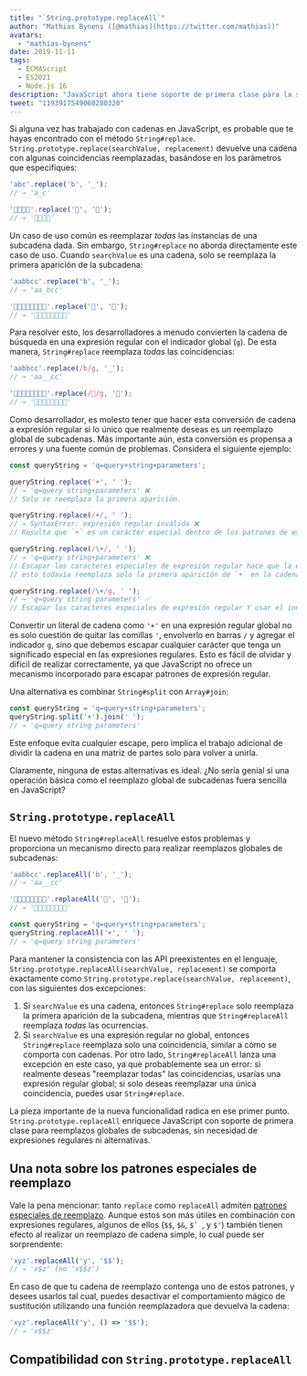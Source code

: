 ```yaml
---
title: "`String.prototype.replaceAll`"
author: "Mathias Bynens ([@mathias](https://twitter.com/mathias))"
avatars:
  - "mathias-bynens"
date: 2019-11-11
tags:
  - ECMAScript
  - ES2021
  - Node.js 16
description: "JavaScript ahora tiene soporte de primera clase para la sustitución global de subcadenas a través de la nueva API `String.prototype.replaceAll`."
tweet: "1193917549060280320"
---
```

Si alguna vez has trabajado con cadenas en JavaScript, es probable que te hayas encontrado con el método `String#replace`. `String.prototype.replace(searchValue, replacement)` devuelve una cadena con algunas coincidencias reemplazadas, basándose en los parámetros que especifiques:

<!--truncate-->
```js
'abc'.replace('b', '_');
// → 'a_c'

'🍏🍋🍊🍓'.replace('🍏', '🥭');
// → '🥭🍋🍊🍓'
```

Un caso de uso común es reemplazar _todas_ las instancias de una subcadena dada. Sin embargo, `String#replace` no aborda directamente este caso de uso. Cuando `searchValue` es una cadena, solo se reemplaza la primera aparición de la subcadena:

```js
'aabbcc'.replace('b', '_');
// → 'aa_bcc'

'🍏🍏🍋🍋🍊🍊🍓🍓'.replace('🍏', '🥭');
// → '🥭🍏🍋🍋🍊🍊🍓🍓'
```

Para resolver esto, los desarrolladores a menudo convierten la cadena de búsqueda en una expresión regular con el indicador global (`g`). De esta manera, `String#replace` reemplaza _todas_ las coincidencias:

```js
'aabbcc'.replace(/b/g, '_');
// → 'aa__cc'

'🍏🍏🍋🍋🍊🍊🍓🍓'.replace(/🍏/g, '🥭');
// → '🥭🥭🍋🍋🍊🍊🍓🍓'
```

Como desarrollador, es molesto tener que hacer esta conversión de cadena a expresión regular si lo único que realmente deseas es un reemplazo global de subcadenas. Más importante aún, esta conversión es propensa a errores y una fuente común de problemas. Considera el siguiente ejemplo:

```js
const queryString = 'q=query+string+parameters';

queryString.replace('+', ' ');
// → 'q=query string+parameters' ❌
// Solo se reemplaza la primera aparición.

queryString.replace(/+/, ' ');
// → SyntaxError: expresión regular inválida ❌
// Resulta que `+` es un carácter especial dentro de los patrones de expresión regular.

queryString.replace(/\+/, ' ');
// → 'q=query string+parameters' ❌
// Escapar los caracteres especiales de expresión regular hace que la expresión sea válida, pero
// esto todavía reemplaza solo la primera aparición de `+` en la cadena.

queryString.replace(/\+/g, ' ');
// → 'q=query string parameters' ✅
// Escapar los caracteres especiales de expresión regular Y usar el indicador `g` hace que funcione.
```

Convertir un literal de cadena como `'+'` en una expresión regular global no es solo cuestión de quitar las comillas `'`, envolverlo en barras `/` y agregar el indicador `g`, sino que debemos escapar cualquier carácter que tenga un significado especial en las expresiones regulares. Esto es fácil de olvidar y difícil de realizar correctamente, ya que JavaScript no ofrece un mecanismo incorporado para escapar patrones de expresión regular.

Una alternativa es combinar `String#split` con `Array#join`:

```js
const queryString = 'q=query+string+parameters';
queryString.split('+').join(' ');
// → 'q=query string parameters'
```

Este enfoque evita cualquier escape, pero implica el trabajo adicional de dividir la cadena en una matriz de partes solo para volver a unirla.

Claramente, ninguna de estas alternativas es ideal. ¿No sería genial si una operación básica como el reemplazo global de subcadenas fuera sencilla en JavaScript?

## `String.prototype.replaceAll`

El nuevo método `String#replaceAll` resuelve estos problemas y proporciona un mecanismo directo para realizar reemplazos globales de subcadenas:

```js
'aabbcc'.replaceAll('b', '_');
// → 'aa__cc'

'🍏🍏🍋🍋🍊🍊🍓🍓'.replaceAll('🍏', '🥭');
// → '🥭🥭🍋🍋🍊🍊🍓🍓'

const queryString = 'q=query+string+parameters';
queryString.replaceAll('+', ' ');
// → 'q=query string parameters'
```

Para mantener la consistencia con las API preexistentes en el lenguaje, `String.prototype.replaceAll(searchValue, replacement)` se comporta exactamente como `String.prototype.replace(searchValue, replacement)`, con las siguientes dos excepciones:

1. Si `searchValue` es una cadena, entonces `String#replace` solo reemplaza la primera aparición de la subcadena, mientras que `String#replaceAll` reemplaza _todas_ las ocurrencias.
1. Si `searchValue` es una expresión regular no global, entonces `String#replace` reemplaza solo una coincidencia, similar a cómo se comporta con cadenas. Por otro lado, `String#replaceAll` lanza una excepción en este caso, ya que probablemente sea un error: si realmente deseas "reemplazar todas" las coincidencias, usarías una expresión regular global; si solo deseas reemplazar una única coincidencia, puedes usar `String#replace`.

La pieza importante de la nueva funcionalidad radica en ese primer punto. `String.prototype.replaceAll` enriquece JavaScript con soporte de primera clase para reemplazos globales de subcadenas, sin necesidad de expresiones regulares ni alternativas.

## Una nota sobre los patrones especiales de reemplazo

Vale la pena mencionar: tanto `replace` como `replaceAll` admiten [patrones especiales de reemplazo](https://developer.mozilla.org/en-US/docs/Web/JavaScript/Reference/Global_Objects/String/replace#specifying_a_string_as_the_replacement). Aunque estos son más útiles en combinación con expresiones regulares, algunos de ellos (`$$`, `$&`, ``$` ``, y `$'`) también tienen efecto al realizar un reemplazo de cadena simple, lo cual puede ser sorprendente:

```js
'xyz'.replaceAll('y', '$$');
// → 'x$z' (no 'x$$z')
```

En caso de que tu cadena de reemplazo contenga uno de estos patrones, y desees usarlos tal cual, puedes desactivar el comportamiento mágico de sustitución utilizando una función reemplazadora que devuelva la cadena:

```js
'xyz'.replaceAll('y', () => '$$');
// → 'x$$z'
```

## Compatibilidad con `String.prototype.replaceAll`

<feature-support chrome="85 https://bugs.chromium.org/p/v8/issues/detail?id=9801"
                 firefox="77 https://bugzilla.mozilla.org/show_bug.cgi?id=1608168#c8"
                 safari="13.1 https://webkit.org/blog/10247/new-webkit-features-in-safari-13-1/"
                 nodejs="16"
                 babel="yes https://github.com/zloirock/core-js#ecmascript-string-and-regexp"></feature-support>
